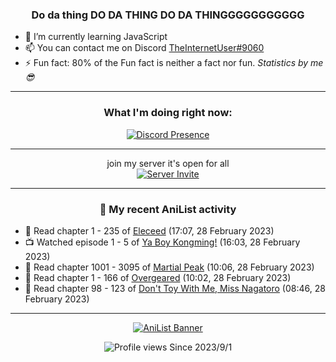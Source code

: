 <div align="center">

### Do da thing DO DA THING DO DA THINGGGGGGGGGGG
</div>

- 🌱 I’m currently learning JavaScript
- 📫 You can contact me on Discord [TheInternetUser#9060](https://discord.com/users/534117072796385300)
- ⚡ Fun fact: 80% of the Fun fact is neither a fact nor fun. _Statistics by me 😎_
<hr>

<div align="center">

### What I'm doing right now:
[![Discord Presence](https://lanyard.cnrad.dev/api/534117072796385300)](https://discord.com/users/534117072796385300)
<hr>

join my server it's open for all <br>
[![Server Invite](https://invidget.switchblade.xyz/bfYgVHxrSs)](https://discord.gg/bfYgVHxrSs)

<hr>
  
### 🌸 My recent AniList activity

</div>

<!-- ANILIST_ACTIVITY:start -->

-   📖 Read chapter 1 - 235 of [Eleceed](https://anilist.co/manga/106929) (17:07, 28 February 2023)
-   📺 Watched episode 1 - 5 of [Ya Boy Kongming!](https://anilist.co/anime/141774) (16:03, 28 February 2023)
-   📖 Read chapter 1001 - 3095 of [Martial Peak](https://anilist.co/manga/104494) (10:06, 28 February 2023)
-   📖 Read chapter 1 - 166 of [Overgeared](https://anilist.co/manga/117460) (10:02, 28 February 2023)
-   📖 Read chapter 98 - 123 of [Don't Toy With Me, Miss Nagatoro](https://anilist.co/manga/100664) (08:46, 28 February 2023)

<!-- ANILIST_ACTIVITY:end -->
<hr>

<div align="center">

[![AniList Banner](https://img.anili.st/User/929966)](https://anilist.co/user/TheInternetUser)

![Profile views](https://gpvc.arturio.dev/TheInternetUse7) Since 2023/9/1

</div>
